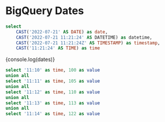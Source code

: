 # BigQuery Dates

```sql dates
select
    CAST('2022-07-21' AS DATE) as date,
    CAST('2022-07-21 11:21:24' AS DATETIME) as datetime,
    CAST('2022-07-21 11:21:24Z' AS TIMESTAMP) as timestamp,
    CAST('11:21:24' AS TIME) as time
```

{console.log(dates)}

```sql fff
select '11:10' as time, 100 as value
union all
select '11:11' as time, 105 as value
union all
select '11:12' as time, 110 as value
union all
select '11:13' as time, 113 as value
union all
select '11:14' as time, 122 as value
```

<LineChart
    data={fff}
/>
